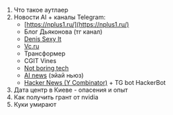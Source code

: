 1. Что такое аутлаер
2. Новости AI + каналы Telegram:
	-   [](https://nplus1.ru/)[https://nplus1.ru/](https://nplus1.ru/)
	-   Блог Дьяконова (тг канал)
	-   [Denis Sexy It](https://t.me/denissexy)
	-   [Vc.ru](http://vc.ru/)
	-   Трансформер
	-   CGIT Vines
	-   [Not boring tech](https://t.me/notboring_tech)
	-   [AI news](https://ai-news.ru/) (эйай ньюз)
	-   [Hacker News (Y Combinator)](https://news.ycombinator.com/) \+ TG bot HackerBot
3. Дата центр в Киеве - опасения и опыт
4. Как получить грант от nvidia
5. Куки умирают
